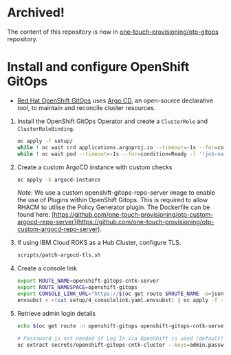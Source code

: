 # Archived!

The content of this repository is now in [one-touch-provisioning/otp-gitops](https://github.com/one-touch-provisioning/otp-gitops/tree/master/setup) repository.

# Install and configure OpenShift GitOps

- [Red Hat OpenShift GitOps](https://docs.openshift.com/container-platform/4.10/cicd/gitops/understanding-openshift-gitops.html) uses [Argo CD](https://argoproj.github.io/argo-cd/), an open-source declarative tool, to maintain and reconcile cluster resources.

1. Install the OpenShift GitOps Operator and create a `ClusterRole` and `ClusterRoleBinding`.

   ```bash
   oc apply -f setup/
   while ! oc wait crd applications.argoproj.io --timeout=-1s --for=condition=Established  2>/dev/null; do sleep 30; done
   while ! oc wait pod --timeout=-1s --for=condition=Ready -l '!job-name' -n openshift-gitops > /dev/null; do sleep 30; done
   ```

2. Create a custom ArgoCD instance with custom checks

   ```bash
   oc apply -k argocd-instance
   ```

   _Note:_ We use a custom openshift-gitops-repo-server image to enable the use of Plugins within OpenShift Gitops. This is required to allow RHACM to utilise the Policy Generator plugin. The Dockerfile can be found here: [https://github.com/one-touch-provisioning/otp-custom-argocd-repo-server](https://github.com/one-touch-provisioning/otp-custom-argocd-repo-server).

3. If using IBM Cloud ROKS as a Hub Cluster, configure TLS.

   ```bash
   scripts/patch-argocd-tls.sh
   ```

4. Create a console link

   ```bash
   export ROUTE_NAME=openshift-gitops-cntk-server
   export ROUTE_NAMESPACE=openshift-gitops
   export CONSOLE_LINK_URL="https://$(oc get route $ROUTE_NAME -o=jsonpath='{.spec.host}' -n $ROUTE_NAMESPACE)"
   envsubst < <(cat setup/4_consolelink.yaml.envsubst) | oc apply -f -
   ```

5. Retrieve admin login details

   ```bash
   echo $(oc get route -n openshift-gitops openshift-gitops-cntk-server -o template --template='https://{{.spec.host}}')

   # Passsword is not needed if Log In via OpenShift is used (default)
   oc extract secrets/openshift-gitops-cntk-cluster --keys=admin.password -n openshift-gitops --to=-
   ```
